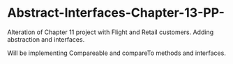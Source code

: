 # Abstract-Interfaces-Chapter-13-PP-
Alteration of Chapter 11 project with Flight and Retail customers. Adding abstraction and interfaces.

Will be implementing Compareable and compareTo methods and interfaces.
